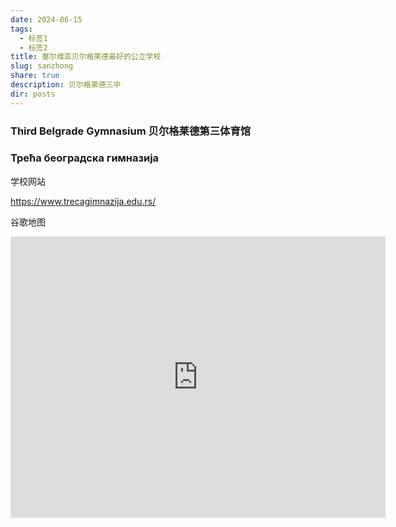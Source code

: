 ```yaml
---
date: 2024-06-15
tags:
  - 标签1
  - 标签2
title: 塞尔维亚贝尔格莱德最好的公立学校
slug: sanzhong
share: true
description: 贝尔格莱德三中
dir: posts
---
```

### Third Belgrade Gymnasium  贝尔格莱德第三体育馆

### Трећа београдска гимназија


学校网站

https://www.trecagimnazija.edu.rs/

谷歌地图

<iframe src="https://www.google.com/maps/embed?pb=!1m18!1m12!1m3!1d11323.220930944928!2d20.453272587310682!3d44.80515778962015!2m3!1f0!2f0!3f0!3m2!1i1024!2i768!4f13.1!3m3!1m2!1s0x475a7aa7186c3b97%3A0x9dd383fc21a5ea97!2sThird%20Belgrade%20Gymnasium!5e0!3m2!1szh-CN!2srs!4v1718466711768!5m2!1szh-CN!2srs" width="600" height="450" style="border:0;" allowfullscreen="" loading="lazy" referrerpolicy="no-referrer-when-downgrade"></iframe>





